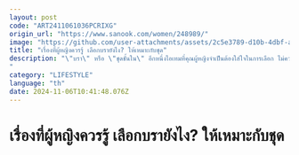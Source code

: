 ```yaml
---
layout: post
code: "ART2411061036PCRIXG"
origin_url: "https://www.sanook.com/women/248989/"
image: "https://github.com/user-attachments/assets/2c5e3789-d10b-4dbf-a48a-61ec22e893f9"
title: "เรื่องที่ผู้หญิงควรรู้ เลือกบรายังไง? ให้เหมาะกับชุด"
description: "\"บรา\" หรือ \"ชุดชั้นใน\" อีกหนึ่งไอเทมที่คุณผู้หญิงจำเป็นต้องใส่ใจในการเลือก ไม่ควรเลือกเฉพาะแค่เรื่องของขนาด
"
category: "LIFESTYLE"
language: "th"
date: 2024-11-06T10:41:48.076Z
---
```


# เรื่องที่ผู้หญิงควรรู้ เลือกบรายังไง? ให้เหมาะกับชุด